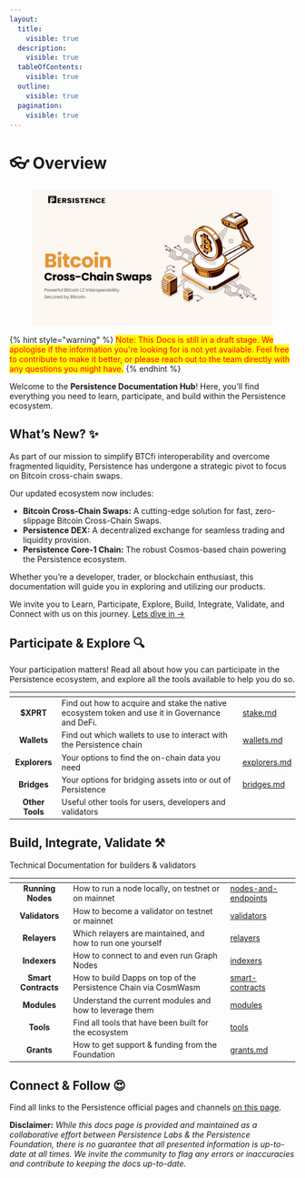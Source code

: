 ```yaml
---
layout:
  title:
    visible: true
  description:
    visible: true
  tableOfContents:
    visible: true
  outline:
    visible: true
  pagination:
    visible: true
---
```


# 👓 Overview

<figure><img src=".gitbook/assets/Frame.png" alt=""><figcaption></figcaption></figure>

{% hint style="warning" %}
<mark style="color:red;">Note: This Docs is still in a draft stage. We apologise if the information you're looking for is not yet available. Feel free to contribute to make it better, or please reach out to the team directly with any questions you might have.</mark>&#x20;
{% endhint %}

Welcome to the **Persistence Documentation Hub**! Here, you’ll find everything you need to learn, participate, and build within the Persistence ecosystem.

## What’s New? ✨

As part of our mission to simplify BTCfi interoperability and overcome fragmented liquidity, Persistence has undergone a strategic pivot to focus on Bitcoin cross-chain swaps.

Our updated ecosystem now includes:

* **Bitcoin Cross-Chain Swaps:** A cutting-edge solution for fast, zero-slippage Bitcoin Cross-Chain Swaps.
* **Persistence DEX:** A decentralized exchange for seamless trading and liquidity provision.
* **Persistence Core-1 Chain:** The robust Cosmos-based chain powering the Persistence ecosystem.

Whether you’re a developer, trader, or blockchain enthusiast, this documentation will guide you in exploring and utilizing our products.

We invite you to Learn, Participate, Explore, Build, Integrate, Validate, and Connect with us on this journey. [Lets dive in ->](persistence-ecosystem.md)



## Participate & Explore 🔍

Your participation matters! Read all about how you can participate in the Persistence ecosystem, and explore all the tools available to help you do so. &#x20;

<table data-view="cards"><thead><tr><th align="center"></th><th></th><th data-hidden data-card-target data-type="content-ref"></th></tr></thead><tbody><tr><td align="center"><strong>$XPRT</strong></td><td>Find out how to acquire and stake the native ecosystem token and use it in Governance and DeFi.</td><td><a href="participate/xprt/stake.md">stake.md</a></td></tr><tr><td align="center"><strong>Wallets</strong></td><td>Find out which wallets to use to interact with the Persistence chain</td><td><a href="participate/wallets.md">wallets.md</a></td></tr><tr><td align="center"><strong>Explorers</strong></td><td>Your options to find the on-chain data you need</td><td><a href="participate/explorers.md">explorers.md</a></td></tr><tr><td align="center"><strong>Bridges</strong></td><td>Your options for bridging assets into or out of Persistence</td><td><a href="participate/bridges.md">bridges.md</a></td></tr><tr><td align="center"><strong>Other Tools</strong></td><td>Useful other tools for users, developers and validators</td><td></td></tr></tbody></table>

## Build, Integrate, Validate ⚒️

Technical Documentation for builders & validators

<table data-view="cards"><thead><tr><th align="center"></th><th></th><th data-hidden data-card-target data-type="content-ref"></th></tr></thead><tbody><tr><td align="center"><strong>Running Nodes</strong></td><td>How to run a node locally, on testnet or on mainnet</td><td><a href="build/nodes-and-endpoints/">nodes-and-endpoints</a></td></tr><tr><td align="center"><strong>Validators</strong></td><td>How to become a validator on testnet or mainnet</td><td><a href="build/validators/">validators</a></td></tr><tr><td align="center"><strong>Relayers</strong></td><td>Which relayers are maintained, and how to run one yourself</td><td><a href="build/relayers/">relayers</a></td></tr><tr><td align="center"><strong>Indexers</strong></td><td>How to connect to and even run Graph Nodes</td><td><a href="build/indexers/">indexers</a></td></tr><tr><td align="center"><strong>Smart Contracts</strong></td><td>How to build Dapps on top of the Persistence Chain via CosmWasm</td><td><a href="build/smart-contracts/">smart-contracts</a></td></tr><tr><td align="center"><strong>Modules</strong></td><td>Understand the current modules and how to leverage them</td><td><a href="build/modules/">modules</a></td></tr><tr><td align="center"><strong>Tools</strong></td><td>Find all tools that have been built for the ecosystem</td><td><a href="build/tools/">tools</a></td></tr><tr><td align="center"><strong>Grants</strong></td><td>How to get support &#x26; funding from the Foundation</td><td><a href="build/grants.md">grants.md</a></td></tr></tbody></table>

## Connect & Follow 😍

Find all links to the Persistence official pages and channels [on this page](connect-and-follow.md).

**Disclaimer:** _While this docs page is provided and maintained as a collaborative effort between Persistence Labs & the Persistence Foundation, there is no guarantee that all presented information is up-to-date at all times. We invite the community to flag any errors or inaccuracies and contribute to keeping the docs up-to-date._&#x20;
